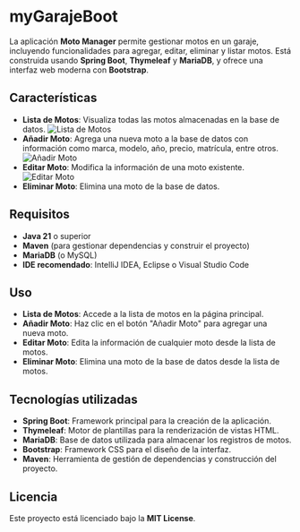 # myGarajeBoot

La aplicación **Moto Manager** permite gestionar motos en un garaje, incluyendo funcionalidades para agregar, editar, eliminar y listar motos. Está construida usando **Spring Boot**, **Thymeleaf** y **MariaDB**, y ofrece una interfaz web moderna con **Bootstrap**.

## Características

- **Lista de Motos**: Visualiza todas las motos almacenadas en la base de datos.
  ![Lista de Motos](https://)
- **Añadir Moto**: Agrega una nueva moto a la base de datos con información como marca, modelo, año, precio, matrícula, entre otros.
  ![Añadir Moto](https://)
- **Editar Moto**: Modifica la información de una moto existente.
  ![Editar Moto](https://)
- **Eliminar Moto**: Elimina una moto de la base de datos.

## Requisitos

- **Java 21** o superior
- **Maven** (para gestionar dependencias y construir el proyecto)
- **MariaDB** (o MySQL)
- **IDE recomendado**: IntelliJ IDEA, Eclipse o Visual Studio Code

## Uso

- **Lista de Motos**: Accede a la lista de motos en la página principal.
- **Añadir Moto**: Haz clic en el botón "Añadir Moto" para agregar una nueva moto.
- **Editar Moto**: Edita la información de cualquier moto desde la lista de motos.
- **Eliminar Moto**: Elimina una moto de la base de datos desde la lista de motos.

## Tecnologías utilizadas

- **Spring Boot**: Framework principal para la creación de la aplicación.
- **Thymeleaf**: Motor de plantillas para la renderización de vistas HTML.
- **MariaDB**: Base de datos utilizada para almacenar los registros de motos.
- **Bootstrap**: Framework CSS para el diseño de la interfaz.
- **Maven**: Herramienta de gestión de dependencias y construcción del proyecto.

## Licencia

Este proyecto está licenciado bajo la **MIT License**.


